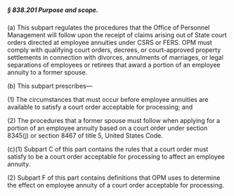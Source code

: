 ##### § 838.201 Purpose and scope. #####

(a) This subpart regulates the procedures that the Office of Personnel Management will follow upon the receipt of claims arising out of State court orders directed at employee annuities under CSRS or FERS. OPM must comply with qualifying court orders, decrees, or court-approved property settlements in connection with divorces, annulments of marriages, or legal separations of employees or retirees that award a portion of an employee annuity to a former spouse.

(b) This subpart prescribes—

(1) The circumstances that must occur before employee annuities are available to satisfy a court order acceptable for processing; and

(2) The procedures that a former spouse must follow when applying for a portion of an employee annuity based on a court order under section 8345(j) or section 8467 of title 5, United States Code.

(c)(1) Subpart C of this part contains the rules that a court order must satisfy to be a court order acceptable for processing to affect an employee annuity.

(2) Subpart F of this part contains definitions that OPM uses to determine the effect on employee annuity of a court order acceptable for processing.